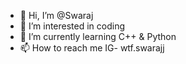 - 👋 Hi, I’m @Swaraj
- 👀 I’m interested in coding
- 🌱 I’m currently learning C++ & Python
- 📫 How to reach me IG- wtf.swarajj

<!---
mYSerVV/mYSerVV is a ✨ special ✨ repository because its `README.md` (this file) appears on your GitHub profile.
You can click the Preview link to take a look at your changes.
--->
